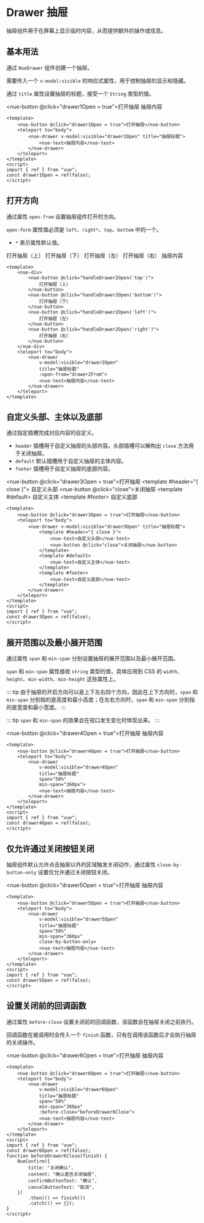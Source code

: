 <script setup>
import { ref } from "vue";
import { NueConfirm } from "nue-ui"

const drawer1Open = ref(false);
const drawer2Open = ref(false);
const drawer3Open = ref(false);
const drawer4Open = ref(false);
const drawer5Open = ref(false);
const drawer6Open = ref(false);
const drawer2From = ref("left");

function handleDrawer2Open(openFrom) {
    drawer2From.value = openFrom;
    drawer2Open.value = true;
}

function beforeDrawer6Close(finish) {
    NueConfirm({
        title: "关闭确认",
        content: "确认是否关闭抽屉",
        confirmButtonText: "确认",
        cancelButtonText: "取消"
    })
        .then(() => finish())
        .catch(() => {});
}
</script>

# Drawer 抽屉

抽屉组件用于在屏幕上显示临时内容，从而提供额外的操作或信息。

## 基本用法

通过 `NueDrawer` 组件创建一个抽屉。

需要传入一个 `v-model:visible` 的响应式属性，用于控制抽屉的显示和隐藏。

通过 `title` 属性设置抽屉的标题，接受一个 `String` 类型的值。

<nue-button @click="drawer1Open = true">打开抽屉</nue-button>
<teleport to="body">
<nue-drawer v-model:visible="drawer1Open" title="抽屉标题">
<nue-text>抽屉内容</nue-text>
</nue-drawer>
</teleport>

```vue
<template>
    <nue-button @click="drawer1Open = true">打开抽屉</nue-button>
    <teleport to="body">
        <nue-drawer v-model:visible="drawer1Open" title="抽屉标题">
            <nue-text>抽屉内容</nue-text>
        </nue-drawer>
    </teleport>
</template>
<script>
import { ref } from "vue";
const drawer1Open = ref(false);
</script>
```

## 打开方向

通过属性 `open-from` 设置抽屉组件打开的方向。

`open-form` 属性值必须是 `left`、`right*`、`top`、`bottom` 中的一个。

-   `*` 表示属性默认值。

<nue-div>
    <nue-button @click="handleDrawer2Open('top')">
        打开抽屉（上）
    </nue-button>
    <nue-button @click="handleDrawer2Open('bottom')">
        打开抽屉（下）
    </nue-button>
    <nue-button @click="handleDrawer2Open('left')">
        打开抽屉（左）
    </nue-button>
    <nue-button @click="handleDrawer2Open('right')">
        打开抽屉（右）
    </nue-button>
</nue-div>
<teleport to="body">
    <nue-drawer
        v-model:visible="drawer2Open"
        title="抽屉标题"
        :open-from="drawer2From">
        <nue-text>抽屉内容</nue-text>
    </nue-drawer>
</teleport>

```vue
<template>
    <nue-div>
        <nue-button @click="handleDrawer2Open('top')">
            打开抽屉（上）
        </nue-button>
        <nue-button @click="handleDrawer2Open('bottom')">
            打开抽屉（下）
        </nue-button>
        <nue-button @click="handleDrawer2Open('left')">
            打开抽屉（左）
        </nue-button>
        <nue-button @click="handleDrawer2Open('right')">
            打开抽屉（右）
        </nue-button>
    </nue-div>
    <teleport to="body">
        <nue-drawer
            v-model:visible="drawer2Open"
            title="抽屉标题"
            :open-from="drawer2From">
            <nue-text>抽屉内容</nue-text>
        </nue-drawer>
    </teleport>
</template>
```

## 自定义头部、主体以及底部

通过指定插槽完成对应内容的自定义。

-   `header` 插槽用于自定义抽屉的头部内容。头部插槽可以解构出 `close` 方法用于关闭抽屉。
-   `default` 默认插槽用于自定义抽屉的主体内容。
-   `footer` 插槽用于自定义抽屉的底部内容。

<nue-button @click="drawer3Open = true">打开抽屉</nue-button>
<teleport to="body">
<nue-drawer v-model:visible="drawer3Open" title="抽屉标题">
<template #header="{ close }">
<nue-text>自定义头部</nue-text>
<nue-button @click="close">关闭抽屉</nue-button>
</template>
<template #default>
<nue-text>自定义主体</nue-text>
</template>
<template #footer>
<nue-text>自定义底部</nue-text>
</template>
</nue-drawer>
</teleport>

```vue
<template>
    <nue-button @click="drawer3Open = true">打开抽屉</nue-button>
    <teleport to="body">
        <nue-drawer v-model:visible="drawer3Open" title="抽屉标题">
            <template #header="{ close }">
                <nue-text>自定义头部</nue-text>
                <nue-button @click="close">关闭抽屉</nue-button>
            </template>
            <template #default>
                <nue-text>自定义主体</nue-text>
            </template>
            <template #footer>
                <nue-text>自定义底部</nue-text>
            </template>
        </nue-drawer>
    </teleport>
</template>
<script>
import { ref } from "vue";
const drawer3Open = ref(false);
</script>
```

## 展开范围以及最小展开范围

通过属性 `span` 和 `min-span` 分别设置抽屉的展开范围以及最小展开范围。

`span` 和 `min-span` 属性接收 `string` 类型的值，具体应用到 CSS 的 `width`、`height`、`min-width`、`min-height` 这些属性上。

::: tip
由于抽屉的开启方向可以是上下左右四个方向，因此在上下方向时，`span` 和 `min-span` 分别指的是高度和最小高度；在左右方向时，`span` 和 `min-span` 分别指的是宽度和最小宽度。
:::

::: tip
`span` 和 `min-span` 的效果会在视口发生变化时体现出来。
:::

<nue-button @click="drawer4Open = true">打开抽屉</nue-button>
<teleport to="body">
<nue-drawer
        v-model:visible="drawer4Open"
        title="抽屉标题"
        span="50%"
        min-span="360px">
<nue-text>抽屉内容</nue-text>
</nue-drawer>
</teleport>

```vue
<template>
    <nue-button @click="drawer4Open = true">打开抽屉</nue-button>
    <teleport to="body">
        <nue-drawer
            v-model:visible="drawer4Open"
            title="抽屉标题"
            span="50%"
            min-span="360px">
            <nue-text>抽屉内容</nue-text>
        </nue-drawer>
    </teleport>
</template>
<script>
import { ref } from "vue";
const drawer4Open = ref(false);
</script>
```

## 仅允许通过关闭按钮关闭

抽屉组件默认允许点击抽屉以外的区域触发关闭动作，通过属性 `close-by-button-only` 设置仅允许通过关闭按钮关闭。

<nue-button @click="drawer5Open = true">打开抽屉</nue-button>
<teleport to="body">
<nue-drawer
        v-model:visible="drawer5Open"
        title="抽屉标题"
        span="50%"
        min-span="360px"
        close-by-button-only>
<nue-text>抽屉内容</nue-text>
</nue-drawer>
</teleport>

```vue
<template>
    <nue-button @click="drawer5Open = true">打开抽屉</nue-button>
    <teleport to="body">
        <nue-drawer
            v-model:visible="drawer5Open"
            title="抽屉标题"
            span="50%"
            min-span="360px"
            close-by-button-only>
            <nue-text>抽屉内容</nue-text>
        </nue-drawer>
    </teleport>
</template>
<script>
import { ref } from "vue";
const drawer5Open = ref(false);
</script>
```

## 设置关闭前的回调函数

通过属性 `before-close` 设置关闭前的回调函数，该函数会在抽屉关闭之前执行。

回调函数在被调用时会传入一个 `finish` 函数，只有在调用该函数后才会执行抽屉的关闭操作。

<nue-button @click="drawer6Open = true">打开抽屉</nue-button>
<teleport to="body">
<nue-drawer
        v-model:visible="drawer6Open"
        title="抽屉标题"
        span="50%"
        min-span="360px"
        :before-close="beforeDrawer6Close">
<nue-text>抽屉内容</nue-text>
</nue-drawer>
</teleport>

```vue
<template>
    <nue-button @click="drawer6Open = true">打开抽屉</nue-button>
    <teleport to="body">
        <nue-drawer
            v-model:visible="drawer6Open"
            title="抽屉标题"
            span="50%"
            min-span="360px"
            :before-close="beforeDrawer6Close">
            <nue-text>抽屉内容</nue-text>
        </nue-drawer>
    </teleport>
</template>
<script>
import { ref } from "vue";
const drawer6Open = ref(false);
function beforeDrawer6Close(finish) {
    NueConfirm({
        title: "关闭确认",
        content: "确认是否关闭抽屉",
        confirmButtonText: "确认",
        cancelButtonText: "取消",
    })
        .then(() => finish())
        .catch(() => {});
}
</script>
```
